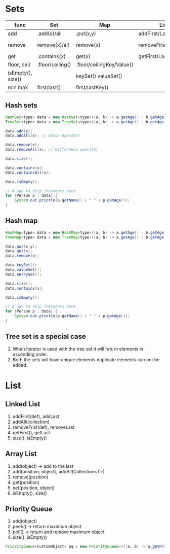 # Sets

| func              | Set              | Map                       | List                   | Array   | PriorityQueue            |
| ----------------- | ---------------- | ------------------------- | ---------------------- | ------- | ------------------------ |
| add               | .add(x)/all      | .put(x,y)                 | addFirst/Last(x)/all   | .add(x) | add(x)                   |
| remove            | remove(x)/all    | remove(x)                 | removeFirst/Last()/all | na      | poll() -> get and remove |
| get               | .contains(x)     | get(x)                    | getFirst/Last(i)       | get(i)  | peek() -> get            |
| floor, ceil       | .floor/ceiling() | .floor/ceilingKey/Value() |                        |         |                          |
| isEmpty(), size() |                  | keySet() valueSet()       |                        |         |                          |
| min max           | first/last()     | first/lastKey()           |                        |         |                          |

## Hash sets

```java
HashSet<type> data = new HashSet<type>((a, b) -> a.getAge() - b.getAge());
TreeSet<type> data = new TreeSet<type>((a, b) -> a.getAge() - b.getAge());

data.add(x);
data.addAll(x); // Union operator

data.remove(x);
data.removeAll(x); // Difference operator

data.size();

data.contains(x);
data.containsAll(x);

data.isEmpty();

// A way to skip iterators here
for (Person p : data) {
    System.out.println(p.getName() + " " + p.getAge());
}
```

## Hash map

```java
HashMap<type> data = new HashMap<type>((a, b) -> a.getAge() - b.getAge());
TreeMap<type> data = new TreeMap<type>((a, b) -> a.getAge() - b.getAge());

data.put(x,y);
data.get(x);
data.remove(x);

data.keySet();
data.valueSet();
data.entrySet();

data.size();
data.contains(x);

data.isEmpty();

// A way to skip iterators here
for (Person p : data) {
    System.out.println(p.getName() + " " + p.getAge());
}
```

## Tree set is a special case

1. When iterator is used with the tree set it will return elements in ascending order.
2. Both the sets will have unique elements duplicate elements can not be added.

# List

## Linked List

1. addFirst(def), addLast
2. addAll(collection)
3. removeFrist(def), removeLast
4. getFirst(), getLast
5. size(), isEmpty()

## Array List

1. add(object) -> add to the last
2. add(position, object), addAll(Collection\<T\>)
3. remove(position)
4. get(position)
5. set(position, object)
6. isEmpty(), size()

## Priority Queue

1. add(object)
2. peek() -> return maximum object
3. poll() -> return and remove maximum object
4. size(), isEmpty()

```java
PriorityQueue<CustomObject> pq = new PriorityQueue<>((a, b) -> a.getPriority() - b.getPriority());
```
